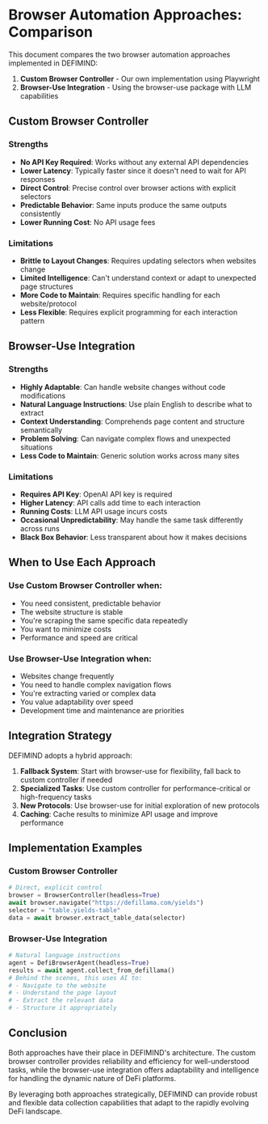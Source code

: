 # Browser Automation Approaches: Comparison

This document compares the two browser automation approaches implemented in DEFIMIND:

1. **Custom Browser Controller** - Our own implementation using Playwright
2. **Browser-Use Integration** - Using the browser-use package with LLM capabilities

## Custom Browser Controller

### Strengths
- **No API Key Required**: Works without any external API dependencies
- **Lower Latency**: Typically faster since it doesn't need to wait for API responses
- **Direct Control**: Precise control over browser actions with explicit selectors
- **Predictable Behavior**: Same inputs produce the same outputs consistently
- **Lower Running Cost**: No API usage fees

### Limitations
- **Brittle to Layout Changes**: Requires updating selectors when websites change
- **Limited Intelligence**: Can't understand context or adapt to unexpected page structures
- **More Code to Maintain**: Requires specific handling for each website/protocol
- **Less Flexible**: Requires explicit programming for each interaction pattern

## Browser-Use Integration

### Strengths
- **Highly Adaptable**: Can handle website changes without code modifications
- **Natural Language Instructions**: Use plain English to describe what to extract
- **Context Understanding**: Comprehends page content and structure semantically
- **Problem Solving**: Can navigate complex flows and unexpected situations
- **Less Code to Maintain**: Generic solution works across many sites

### Limitations
- **Requires API Key**: OpenAI API key is required
- **Higher Latency**: API calls add time to each interaction
- **Running Costs**: LLM API usage incurs costs
- **Occasional Unpredictability**: May handle the same task differently across runs
- **Black Box Behavior**: Less transparent about how it makes decisions

## When to Use Each Approach

### Use Custom Browser Controller when:
- You need consistent, predictable behavior
- The website structure is stable
- You're scraping the same specific data repeatedly
- You want to minimize costs
- Performance and speed are critical

### Use Browser-Use Integration when:
- Websites change frequently
- You need to handle complex navigation flows
- You're extracting varied or complex data
- You value adaptability over speed
- Development time and maintenance are priorities

## Integration Strategy

DEFIMIND adopts a hybrid approach:

1. **Fallback System**: Start with browser-use for flexibility, fall back to custom controller if needed
2. **Specialized Tasks**: Use custom controller for performance-critical or high-frequency tasks
3. **New Protocols**: Use browser-use for initial exploration of new protocols
4. **Caching**: Cache results to minimize API usage and improve performance

## Implementation Examples

### Custom Browser Controller

```python
# Direct, explicit control
browser = BrowserController(headless=True)
await browser.navigate("https://defillama.com/yields")
selector = "table.yields-table"
data = await browser.extract_table_data(selector)
```

### Browser-Use Integration

```python
# Natural language instructions
agent = DefiBrowserAgent(headless=True)
results = await agent.collect_from_defillama()
# Behind the scenes, this uses AI to:
# - Navigate to the website
# - Understand the page layout
# - Extract the relevant data
# - Structure it appropriately
```

## Conclusion

Both approaches have their place in DEFIMIND's architecture. The custom browser controller provides reliability and efficiency for well-understood tasks, while the browser-use integration offers adaptability and intelligence for handling the dynamic nature of DeFi platforms.

By leveraging both approaches strategically, DEFIMIND can provide robust and flexible data collection capabilities that adapt to the rapidly evolving DeFi landscape. 